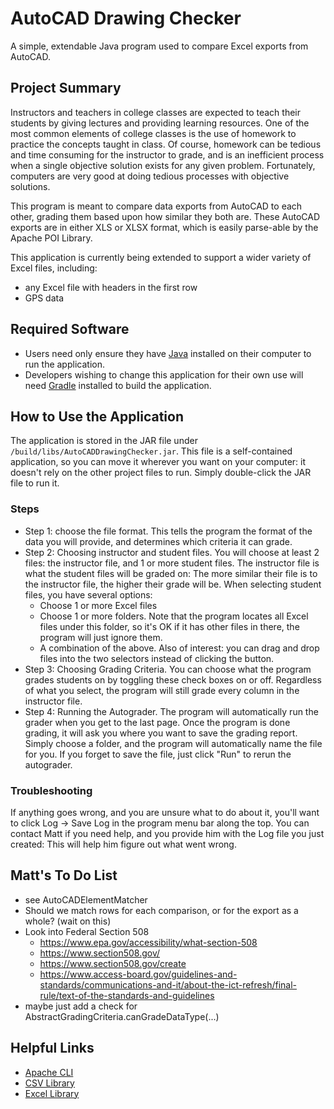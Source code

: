 # AutoCAD Drawing Checker
A simple, extendable Java program used to compare Excel exports from AutoCAD.

## Project Summary
Instructors and teachers in college classes are expected to teach their students by giving lectures and providing learning resources.
One of the most common elements of college classes is the use of homework to practice the concepts taught in class.
Of course, homework can be tedious and time consuming for the instructor to grade, and is an inefficient process when a single objective solution exists for any given problem.
Fortunately, computers are very good at doing tedious processes with objective solutions.

This program is meant to compare data exports from AutoCAD to each other, grading them based upon how similar they both are.
These AutoCAD exports are in either XLS or XLSX format, which is easily parse-able by the Apache POI Library.

This application is currently being extended to support a wider variety of Excel files, including:
* any Excel file with headers in the first row
* GPS data

## Required Software
* Users need only ensure they have [Java](https://java.com/en/) installed on their computer to run the application.
* Developers wishing to change this application for their own use will need [Gradle](https://gradle.org/) installed to build the application.

## How to Use the Application
The application is stored in the JAR file under ```/build/libs/AutoCADDrawingChecker.jar```.
This file is a self-contained application, so you can move it wherever you want on your computer:
it doesn't rely on the other project files to run. Simply double-click the JAR file to run it.

### Steps
* Step 1: choose the file format. This tells the program the format of the data you will provide, and determines which criteria it can grade.
* Step 2: Choosing instructor and student files. You will choose at least 2 files: 
the instructor file, and 1 or more student files. The instructor file is what the student files will be graded on: 
The more similar their file is to the instructor file, the higher their grade will be. When selecting student files, you have several options:
    * Choose 1 or more Excel files
    * Choose 1 or more folders. Note that the program locates all Excel files under this folder, so it's OK if it has other files in there, the program will just ignore them.
    * A combination of the above.
Also of interest: you can drag and drop files into the two selectors instead of clicking the button.
* Step 3: Choosing Grading Criteria. You can choose what the program grades students on by toggling these check boxes on or off. Regardless of what you select, the program will still grade every column in the instructor file.
* Step 4: Running the Autograder. The program will automatically run the grader when you get to the last page.
Once the program is done grading, it will ask you where you want to save the grading report. 
Simply choose a folder, and the program will automatically name the file for you.
If you forget to save the file, just click "Run" to rerun the autograder.

### Troubleshooting
If anything goes wrong, and you are unsure what to do about it, you'll want to click Log -> Save Log in the program menu bar along the top.
You can contact Matt if you need help, and you provide him with the Log file you just created: This will help him figure out what went wrong.

## Matt's To Do List
* see AutoCADElementMatcher
* Should we match rows for each comparison, or for the export as a whole? (wait on this)
* Look into Federal Section 508
    * https://www.epa.gov/accessibility/what-section-508
    * https://www.section508.gov/
    * https://www.section508.gov/create
    * https://www.access-board.gov/guidelines-and-standards/communications-and-it/about-the-ict-refresh/final-rule/text-of-the-standards-and-guidelines
* maybe just add a check for AbstractGradingCriteria.canGradeDataType(...)

## Helpful Links
* [Apache CLI](https://commons.apache.org/proper/commons-cli/javadocs/api-release/index.html)
* [CSV Library](https://javadoc.io/doc/org.apache.commons/commons-csv/latest/index.html)
* [Excel Library](https://poi.apache.org/apidocs/4.1/)